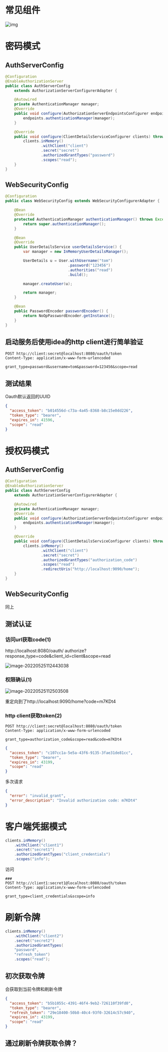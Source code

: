 # 常见组件

![img](.OAuth2%E5%AE%9E%E7%8E%B0%E6%8E%88%E6%9D%83%E6%9C%8D%E5%8A%A1%E5%99%A8.assets/enhance_jpgtoken=6BEDF1D8784D4708RS95h9E6&file_name=12fBJ33RTrX7YaFY79RP0ra6.jpg&t=1653450535445&rotate=0&mode=0)

# 密码模式

## AuthServerConfig

```java
@Configuration
@EnableAuthorizationServer
public class AuthServerConfig
    extends AuthorizationServerConfigurerAdapter {

    @Autowired
    private AuthenticationManager manager;
    @Override
    public void configure(AuthorizationServerEndpointsConfigurer endpoints) throws Exception {
        endpoints.authenticationManager(manager);
    }

    @Override
    public void configure(ClientDetailsServiceConfigurer clients) throws Exception {
        clients.inMemory()
                .withClient("client")
                .secret("secret")
                .authorizedGrantTypes("password")
                .scopes("read");
    }
}
```

## WebSecurityConfig

```java
@Configuration
public class WebSecurityConfig extends WebSecurityConfigurerAdapter {

    @Bean
    @Override
    protected AuthenticationManager authenticationManager() throws Exception {
        return super.authenticationManager();
    }

    @Bean
    @Override
    public UserDetailsService userDetailsService() {
        var manager = new InMemoryUserDetailsManager();

        UserDetails u = User.withUsername("tom")
                            .password("123456")
                            .authorities("read")
                            .build();

        manager.createUser(u);

        return manager;
    }

    @Bean
    public PasswordEncoder passwordEncoder() {
        return NoOpPasswordEncoder.getInstance();
    }
}
```

## 启动服务后使用idea的http client进行简单验证

```http
POST http://client:secret@localhost:8080/oauth/token
Content-Type: application/x-www-form-urlencoded

grant_type=password&username=tom&password=123456&scope=read
```

## 测试结果

Oauth默认返回的UUID

```json
{
  "access_token": "b014556d-c73a-4a45-8368-b8c15e0dd226",
  "token_type": "bearer",
  "expires_in": 41596,
  "scope": "read"
}
```



# 授权码模式

## AuthServerConfig

```java
@Configuration
@EnableAuthorizationServer
public class AuthServerConfig
    extends AuthorizationServerConfigurerAdapter {

    @Autowired
    private AuthenticationManager manager;
    @Override
    public void configure(AuthorizationServerEndpointsConfigurer endpoints) throws Exception {
        endpoints.authenticationManager(manager);
    }

    @Override
    public void configure(ClientDetailsServiceConfigurer clients) throws Exception {
        clients.inMemory()
                .withClient("client")
                .secret("secret")
                .authorizedGrantTypes("authorization_code")
                .scopes("read")
                .redirectUris("http://localhost:9090/home");
    }
}
```

## WebSecurityConfig

同上



## 测试认证

### 访问url获取code(1)

http://localhost:8080/oauth/ authorize?response_type=code&client_id=client&scope=read

![image-20220525112443038](.OAuth2%E5%AE%9E%E7%8E%B0%E6%8E%88%E6%9D%83%E6%9C%8D%E5%8A%A1%E5%99%A8.assets/image-20220525112443038.png)

### 权限确认(1)

![image-20220525112503508](.OAuth2%E5%AE%9E%E7%8E%B0%E6%8E%88%E6%9D%83%E6%9C%8D%E5%8A%A1%E5%99%A8.assets/image-20220525112503508.png)

重定向到了http://localhost:9090/home?code=m7KDt4

### http client获取token(2)

```http
POST http://client:secret@localhost:8080/oauth/token
Content-Type: application/x-www-form-urlencoded

grant_type=authorization_code&scope=read&code=m7KDt4
```

```json
{
  "access_token": "c107cc1a-5e5a-43f6-9135-3fae31de81cc",
  "token_type": "bearer",
  "expires_in": 43199,
  "scope": "read"
}
```

多次请求

```json
{
  "error": "invalid_grant",
  "error_description": "Invalid authorization code: m7KDt4"
}
```





# 客户端凭据模式

```java
clients.inMemory()
    .withClient("client1")
    .secret("secret1")
    .authorizedGrantTypes("client_credentials")
    .scopes("info");
```

访问

```http
###
POST http://client1:secret1@localhost:8080/oauth/token
Content-Type: application/x-www-form-urlencoded

grant_type=client_credentials&scope=info
```



# 刷新令牌

```java
clients.inMemory()
    .withClient("client2")
    .secret("secret2")
    .authorizedGrantTypes(
    "password",
    "refresh_token")
    .scopes("read");
```

## 初次获取令牌

会获取到当前令牌和刷新令牌

```json
{
  "access_token": "b5b1055c-4391-46f4-9eb2-726110f39fd0",
  "token_type": "bearer",
  "refresh_token": "29e18400-50b8-40c4-93f0-32614c57c940",
  "expires_in": 43199,
  "scope": "read"
}
```

## 通过刷新令牌获取令牌？

```

```

